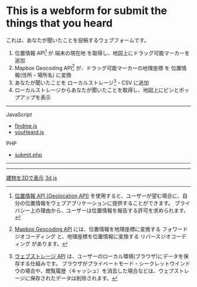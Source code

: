 # This is a webform for submit the things that you heard
これは、あなたが聞いたことを投稿するウェブフォームです。

1. 位置情報 API[^1] が 端末の現在地 を取得し、地図上にドラッグ可能マーカーを追加
2. Mapbox Geocoding API[^2] が、ドラッグ可能マーカーの地理座標 を 位置情報(住所・場所名) に変換
3. あなたが聞いたことを ローカルストレージ[^3]・CSV に追加
4. ローカルストレージからあなたが聞いたことを取得し、地図上にピンとポップアップを表示

***

JavaScript
* [findme.js](js/findme.js)
* [youHeard.js](js/youHeard.js)

PHP
* [submit.php](submit.php)

___

[^1]: [位置情報 API (Geolocation API)](https://developer.mozilla.org/ja/docs/Web/API/Geolocation_API) を使用すると、ユーザーが望む場合に、自分の位置情報をウェブアプリケーションに提供することができます。
プライバシー上の理由から、ユーザーは位置情報を報告する許可を求められます。
[^2]: [Mapbox Geocoding API](https://docs.mapbox.com/jp/api/geocoding/) には、位置情報を地理座標に変換する フォワードジオコーディング と、地理座標を位置情報に変換する リバースジオコーディング があります。
[^3]: [ウェブストレージ API](https://developer.mozilla.org/ja/docs/Web/API/Web_Storage_API) は、ユーザーのローカル環境(ブラウザ)にデータを保存する仕組みです。
ブラウザがプライベートモード・シークレットウインドウの場合や、閲覧履歴（キャッシュ）を消去した場合などは、ウェブストレージに保存されたデータは削除されます。

***

[建物を3Dで表示](https://docs.mapbox.com/jp/mapbox-gl-js/example/3d-buildings/)
[3d.js](js/3d.js)